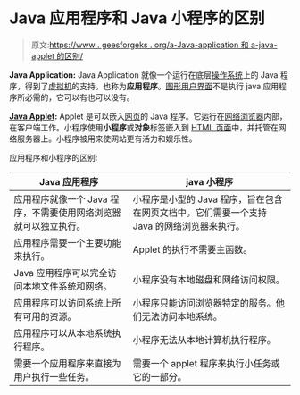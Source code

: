 # Java 应用程序和 Java 小程序的区别

> 原文:[https://www . geesforgeks . org/a-Java-application 和 a-java-applet 的区别/](https://www.geeksforgeeks.org/difference-between-a-java-application-and-a-java-applet/)

**Java Application:**
Java Application 就像一个运行在底层[操作系统](https://www.geeksforgeeks.org/operating-systems/)上的 Java 程序，得到了[虚拟机](https://www.geeksforgeeks.org/jvm-works-jvm-architecture/)的支持。也称为**应用程序**。[图形用户界面](https://www.geeksforgeeks.org/what-is-the-difference-between-gui-and-cui/)不是执行 java 应用程序所必需的，它可以有也可以没有。

**[Java Applet](https://www.geeksforgeeks.org/java-applet-basics/):**
Applet 是可以嵌入[网页](https://www.geeksforgeeks.org/difference-between-static-and-dynamic-web-pages/)的 Java 程序。它运行在[网络浏览器](https://www.geeksforgeeks.org/difference-between-web-browser-and-web-server/)内部，在客户端工作。小程序使用**小程序**或**对象**标签嵌入到 [HTML 页面](https://www.geeksforgeeks.org/html-basics/)中，并托管在网络服务器上。小程序被用来使网站更有活力和娱乐性。

应用程序和小程序的区别:

| Java 应用程序 | java 小程序 |
| --- | --- |
| 应用程序就像一个 Java 程序，不需要使用网络浏览器就可以独立执行。 | 小程序是小型的 Java 程序，旨在包含在网页文档中。它们需要一个支持 Java 的网络浏览器来执行。 |
| 应用程序需要一个主要功能来执行。 | Applet 的执行不需要主函数。 |
| Java 应用程序可以完全访问本地文件系统和网络。 | 小程序没有本地磁盘和网络访问权限。 |
| 应用程序可以访问系统上所有可用的资源。 | 小程序只能访问浏览器特定的服务。他们无法访问本地系统。 |
| 应用程序可以从本地系统执行程序。 | 小程序无法从本地计算机执行程序。 |
| 需要一个应用程序来直接为用户执行一些任务。 | 需要一个 applet 程序来执行小任务或它的一部分。 |